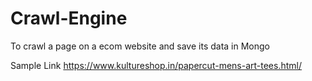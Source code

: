 # Crawl-Engine
To crawl a page on a ecom website and save its data in Mongo


Sample Link https://www.kultureshop.in/papercut-mens-art-tees.html/ 